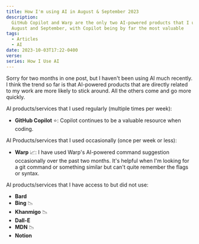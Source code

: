 ```yaml
---
title: How I'm using AI in August & September 2023
description:
  GitHub Copilot and Warp are the only two AI-powered products that I used in
  August and September, with Copilot being by far the most valuable
tags:
  - Articles
  - AI
date: 2023-10-03T17:22-0400
verse:
series: How I Use AI
---
```


Sorry for two months in one post, but I haven't been using AI much recently. I
think the trend so far is that AI-powered products that are directly related to
my work are more likely to stick around. All the others come and go more
quickly.

AI products/services that I used regularly (multiple times per week):

- **GitHub Copilot** ⭐: Copilot continues to be a valuable resource when
  coding.

AI Products/services that I used occasionally (once per week or less):

- **Warp** 📈: I have used Warp's AI-powered command suggestion occasionally
  over the past two months. It's helpful when I'm looking for a git command or
  something similar but can't quite remember the flags or syntax.

AI products/services that I have access to but did not use:

- **Bard**
- **Bing** 📉
- **Khanmigo** 📉
- **Dall-E**
- **MDN** 📉
- **Notion**
